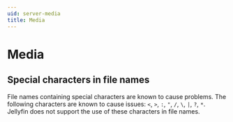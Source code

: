 ```yaml
---
uid: server-media
title: Media
---
```


# Media

## Special characters in file names

File names containing special characters are known to cause problems. The following characters are known to cause issues: `<`, `>`, `:`, `"`, `/`, `\`, `|`, `?`, `*`. Jellyfin does not support the use of these characters in file names.
